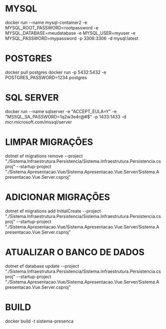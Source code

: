 ﻿# MYSQL
docker run --name mysql-container2 -e MYSQL_ROOT_PASSWORD=rootpassword -e MYSQL_DATABASE=meudatabase -e MYSQL_USER=myuser -e MYSQL_PASSWORD=mypassword -p 3306:3306 -d mysql:latest

# POSTGRES
docker pull postgres
docker run -p 5432:5432 -e POSTGRES_PASSWORD=1234 postgres

# SQL SERVER
docker run --name sqlserver -e "ACCEPT_EULA=Y" -e "MSSQL_SA_PASSWORD=1q2w3e4r@#$" -p 1433:1433 -d mcr.microsoft.com/mssql/server

# LIMPAR MIGRAÇÕES
dotnet ef migrations remove --project "./Sistema.Infraestrutura.Persistencia/Sistema.Infraestrutura.Persistencia.csproj" --startup-project "./Sistema.Apresentacao.Vue/Sistema.Apresentacao.Vue.Server/Sistema.Apresentacao.Vue.Server.csproj"

# ADICIONAR MIGRAÇÕES
dotnet ef migrations add InitialCreate --project "./Sistema.Infraestrutura.Persistencia/Sistema.Infraestrutura.Persistencia.csproj" --startup-project "./Sistema.Apresentacao.Vue/Sistema.Apresentacao.Vue.Server/Sistema.Apresentacao.Vue.Server.csproj"

# ATUALIZAR O BANCO DE DADOS
dotnet ef database update --project "./Sistema.Infraestrutura.Persistencia/Sistema.Infraestrutura.Persistencia.csproj" --startup-project "./Sistema.Apresentacao.Vue/Sistema.Apresentacao.Vue.Server/Sistema.Apresentacao.Vue.Server.csproj"


# BUILD
docker build -t sistema-presenca